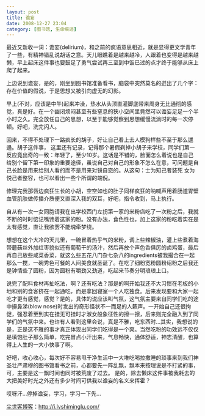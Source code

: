 ```yaml
---
layout: post
title: 谵妄
date: 2008-12-27 23:04
category: [图书馆, 生命痕迹]
---
```

最近又新收一词：谵妄(delirium)，和之前的疯语意思相近，就是显得更文学青年了一些，有精神错乱说胡话之意。天儿眼瞧着是越来越冷，人跟着也变得是越来越懒，早上起床这件事也要鼓足了勇气尝试再三至到中饭已过的点才终于能够从床上爬了起来。

上边说到谵妄，是的，刚坐到图书馆准备看书，脑袋中突然莫名的迸出了几个字：存在价值的假说，于是思想又被引向虚无的幻影。

早上(不对，应该是中午)起来冲澡，热水从头顶直灌脚底带来周身无比通彻的感觉，真是好。在一个幽闭烦闷甚至有些窒息的狭小空间里竟然可以谵妄足足一个半小时之久。完全放任自己的思想，以至于能够觉察到思想缓慢流淌时的每一次停顿。好吧，洗完闪人。

回来，不得不处理下一路疯长的胡子，好让自己看上去人模狗样些不至于那么邋遢。胡子这件事， 这里还有记录，记得那个暑假剃掉小胡子来学校，同学们第一反应竟出奇的一致：年轻了，至少10岁。这话是不错的，脸面怎么着说也是自己给别个留下第一印象的重要途径，虽说自己对自己的形象不怎么在意，可问题是自己长脸是用来给别人看的而不是用来对镜自恋的。从这句：士为知己者装死 女为悦己者整容，也可以看出一些个所谓的端倪。

修理完我那唇边疯狂生长的小胡，空空如也的肚子同样疯狂的呐喊声用着肠道胃壁血管肌肤做传播介质便又直深入我的双耳，好吧，指令收到，马上执行。

自从有一次一女同胞请我在出学校西门左拐第一家的米粉店吃了一次粉之后，我就不断的时时惦记嘴馋着这家的粉。没有办法，食色性也，加上这家的粉吃着实在是太有感觉，直让我欲罢不能魂牵梦绕。

想想在这个大冷的天儿里，一碗冒着热乎气的米粉，调上些辣椒油，灌上些煮着海带蘑菇丝外加红枣貌似还有葡萄干的汤汁，然后再放个声色香俱厉的卤鸡蛋，最后再自己放些咸菜香菜，就这么些五花八门杂七杂八的ingredients被我撮合在一起那么一搅，一碗秀色可餐的人间美食就圣诞了。在吃了细粉宽粉圆粉绍粉之后我还是钟情些了圆粉，因为圆粉有嚼劲又劲道，吃起来节奏分明琅琅上口。

说完了配料食材再扯吃法，啊？还有吃法？那是的啊开始我还不大习惯在老板的小地和别的食客挤在一起通吃，而是拿回寝室一个人吃独食。后来发现要和大家一起吃才更有感觉，感觉？是的，具体的说应该叫气氛，这气氛主要来自同学们吃的途中擤鼻涕(blow nose)时发出的奇形怪状不一而足的人簌声。一开始自己还很拘促，强忍着至到实在挂无可挂时才淑女般象征性的擦一擦，后来则完全融入到了同学们的气氛中来。也许有人看到这里会说，真是不雅，吃东西时...其实，我想说的是，正是这不雅的事才真正体现出同学们吃得是一个爽。当然吃粉的功效远不仅仅是填饱肚子那么简单，吃完冒点小汗出来，气息畅快，通体舒适，神志清醒，也算得上人生的一大小快事了啊。

好吧，收心收心，每次好不容易甩干净生活中一大堆吃喝拉撒睡的琐事来到我们神圣壮严肃穆的图书馆看书之前，心都要先一阵乱飘，飘本来按理说是不打紧的事，可，主要是这一飘时间也同时被荒废了过去。 是的，除去懒床这件事被我耗去的大把美好时光之外还有多少时间可供我以谵妄的名义来挥霍？

哎呀汗...停掉谵妄，学习，学习一下先...

<a href="http://i.lvshiminglu.com/">尘世客博客</a>：<a href="http://i.lvshiminglu.com/">http://i.lvshiminglu.com/</a>

